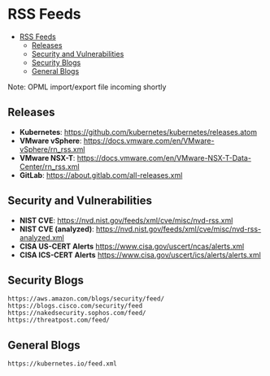 # RSS Feeds

- [RSS Feeds](#rss-feeds)
  - [Releases](#releases)
  - [Security and Vulnerabilities](#security-and-vulnerabilities)
  - [Security Blogs](#security-blogs)
  - [General Blogs](#general-blogs)

Note: OPML import/export file incoming shortly

## Releases
- **Kubernetes**: https://github.com/kubernetes/kubernetes/releases.atom
- **VMware vSphere**: https://docs.vmware.com/en/VMware-vSphere/rn_rss.xml
- **VMware NSX-T**: https://docs.vmware.com/en/VMware-NSX-T-Data-Center/rn_rss.xml
- **GitLab**: https://about.gitlab.com/all-releases.xml


## Security and Vulnerabilities
- **NIST CVE**: https://nvd.nist.gov/feeds/xml/cve/misc/nvd-rss.xml
- **NIST CVE (analyzed)**: https://nvd.nist.gov/feeds/xml/cve/misc/nvd-rss-analyzed.xml
- **CISA US-CERT Alerts** https://www.cisa.gov/uscert/ncas/alerts.xml
- **CISA ICS-CERT Alerts** https://www.cisa.gov/uscert/ics/alerts/alerts.xml

## Security Blogs
```
https://aws.amazon.com/blogs/security/feed/
https://blogs.cisco.com/security/feed
https://nakedsecurity.sophos.com/feed/
https://threatpost.com/feed/
```

## General Blogs
```
https://kubernetes.io/feed.xml
```